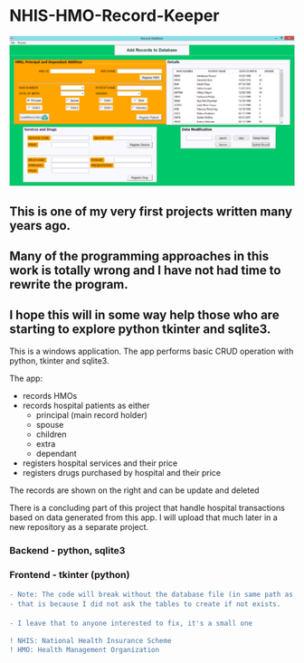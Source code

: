 # NHIS-HMO-Record-Keeper
![alt text](/scrnshot.png?raw=true)
## This is one of my very first projects written many years ago.
## Many of the programming approaches in this work is totally wrong and I have not had time to rewrite the program.
## I hope this will in some way help those who are starting to explore python tkinter and sqlite3.

This is a windows application.
The app performs basic CRUD operation with python, tkinter and sqlite3.

The app:
- records HMOs
- records hospital patients as either 
    - principal (main record holder)
    - spouse
    - children
    - extra
    - dependant
- registers hospital services and their price
- registers drugs purchased by hospital and their price

The records are shown on the right and can be update and deleted

There is a concluding part of this project that handle hospital transactions based on data generated
from this app. I will upload that much later in a new repository as a separate project.

### Backend - python, sqlite3
### Frontend - tkinter (python)

```diff
- Note: The code will break without the database file (in same path as addrecord.py);  
- that is because I did not ask the tables to create if not exists.

- I leave that to anyone interested to fix, it's a small one
```

```diff
! NHIS: National Health Insurance Scheme
! HMO: Health Management Organization
```


